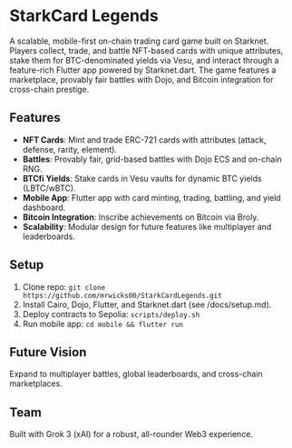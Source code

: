 # StarkCard Legends
A scalable, mobile-first on-chain trading card game built on Starknet. Players collect, trade, and battle NFT-based cards with unique attributes, stake them for BTC-denominated yields via Vesu, and interact through a feature-rich Flutter app powered by Starknet.dart. The game features a marketplace, provably fair battles with Dojo, and Bitcoin integration for cross-chain prestige.

## Features
- **NFT Cards**: Mint and trade ERC-721 cards with attributes (attack, defense, rarity, element).
- **Battles**: Provably fair, grid-based battles with Dojo ECS and on-chain RNG.
- **BTCfi Yields**: Stake cards in Vesu vaults for dynamic BTC yields (LBTC/wBTC).
- **Mobile App**: Flutter app with card minting, trading, battling, and yield dashboard.
- **Bitcoin Integration**: Inscribe achievements on Bitcoin via Broly.
- **Scalability**: Modular design for future features like multiplayer and leaderboards.

## Setup
1. Clone repo: `git clone https://github.com/mrwicks00/StarkCardLegends.git`
2. Install Cairo, Dojo, Flutter, and Starknet.dart (see /docs/setup.md).
3. Deploy contracts to Sepolia: `scripts/deploy.sh`
4. Run mobile app: `cd mobile && flutter run`

## Future Vision
Expand to multiplayer battles, global leaderboards, and cross-chain marketplaces.

## Team
Built with Grok 3 (xAI) for a robust, all-rounder Web3 experience.